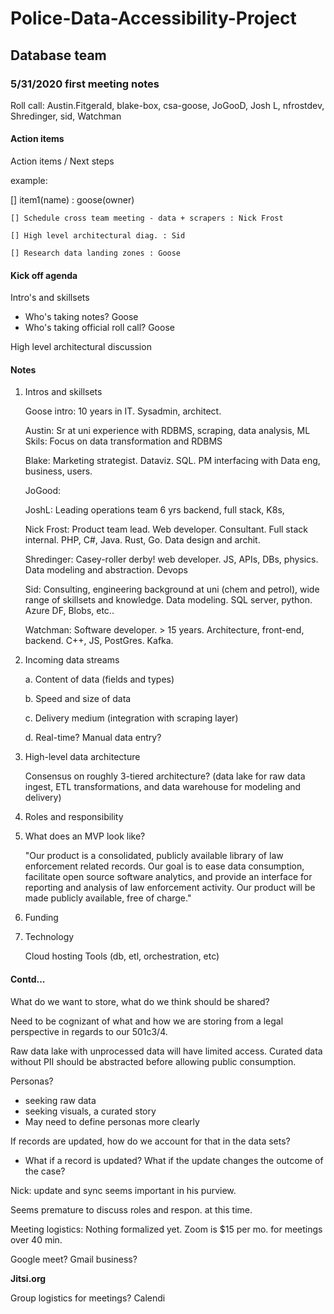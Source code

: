 # Police-Data-Accessibility-Project
## Database team

### 5/31/2020 first meeting notes

Roll call:
Austin.Fitgerald,
blake-box,
csa-goose,
JoGooD,
Josh L,
nfrostdev,
Shredinger,
sid,
Watchman

#### Action items

Action items / Next steps

example:

[] item1(name) : goose(owner)


    [] Schedule cross team meeting - data + scrapers : Nick Frost

    [] High level architectural diag. : Sid

    [] Research data landing zones : Goose


#### Kick off agenda

Intro's and skillsets

* Who's taking notes? Goose
* Who's taking official roll call? Goose


High level architectural discussion


#### Notes

1. Intros and skillsets

    Goose intro:
        10 years in IT. Sysadmin, architect. 

    Austin:
        Sr at uni experience with RDBMS, scraping, data analysis, ML
        Skils: Focus on data transformation and RDBMS

    Blake:
        Marketing strategist. Dataviz. SQL. PM interfacing with Data eng, business, users.

    JoGood:

    JoshL:
        Leading operations team
        6 yrs backend, full stack, K8s,

    Nick Frost:
        Product team lead.
        Web developer. Consultant. Full stack internal. 
        PHP, C#, Java. Rust, Go. Data design and archit.

    Shredinger:
        Casey-roller derby!
        web developer. JS, APIs, DBs, physics. Data modeling and abstraction. Devops

    Sid:
        Consulting, engineering background at uni (chem and petrol), wide range of skillsets and knowledge.
        Data modeling. SQL server, python. Azure DF, Blobs, etc..

    Watchman:
        Software developer. > 15 years. Architecture, front-end, backend. C++, JS, PostGres. Kafka. 

2. Incoming data streams

    a. Content of data (fields and types)

    b. Speed and size of data

    c. Delivery medium (integration with scraping layer)

    d. Real-time? Manual data entry?

3. High-level data architecture

    Consensus on roughly 3-tiered architecture? (data lake for raw data ingest, ETL transformations, and data warehouse for modeling and delivery)

4. Roles and responsibility

5. What does an MVP look like?

    "Our product is a consolidated, publicly available library of law enforcement related records. 
    Our goal is to ease data consumption, facilitate open source software analytics, and provide an 
    interface for reporting and analysis of law enforcement activity. Our product will be made 
    publicly available, free of charge."

6. Funding

7. Technology

    Cloud hosting
    Tools (db, etl, orchestration, etc)


#### Contd...

What do we want to store, what do we think should be shared?

Need to be cognizant of what and how we are storing from a legal perspective in regards to our 501c3/4.

Raw data lake with unprocessed data will have limited access. Curated data without PII should be abstracted before allowing public consumption.


Personas?
* seeking raw data
* seeking visuals, a curated story
* May need to define personas more clearly

If records are updated, how do we account for that in the data sets?
* What if a record is updated? What if the update changes the outcome of the case?

Nick: update and sync seems important in his purview.

Seems premature to discuss roles and respon. at this time.

Meeting logistics: Nothing formalized yet. Zoom is $15 per mo. for meetings over 40 min.

Google meet? Gmail business?

**Jitsi.org**

Group logistics for meetings?
    Calendi







